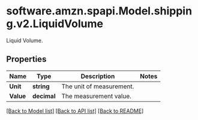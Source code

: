 # software.amzn.spapi.Model.shipping.v2.LiquidVolume
Liquid Volume.

## Properties

Name | Type | Description | Notes
------------ | ------------- | ------------- | -------------
**Unit** | **string** | The unit of measurement. | 
**Value** | **decimal** | The measurement value. | 

[[Back to Model list]](../README.md#documentation-for-models) [[Back to API list]](../README.md#documentation-for-api-endpoints) [[Back to README]](../README.md)

